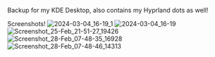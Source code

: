 Backup for my KDE Desktop, also contains my Hyprland dots as well! 

Screenshots! 
![2024-03-04_16-19_1](https://github.com/KMcNeace/archpc-kde/assets/134442804/e9b073e7-828a-4edb-ba3c-d3eeffdab903)
![2024-03-04_16-19](https://github.com/KMcNeace/archpc-kde/assets/134442804/64811298-03da-4215-9ce4-fb582f35b985)
![Screenshot_25-Feb_21-51-27_19426](https://github.com/KMcNeace/archpc-kde/assets/134442804/8c697980-a22d-44a6-95e7-aa2ed0ecbb84)
![Screenshot_28-Feb_07-48-35_16928](https://github.com/KMcNeace/archpc-kde/assets/134442804/09078626-af13-4cdd-ba45-9f34bbddeda2)
![Screenshot_28-Feb_07-48-46_14313](https://github.com/KMcNeace/archpc-kde/assets/134442804/f142b008-75ce-4eae-9172-d9d5b5865604)
